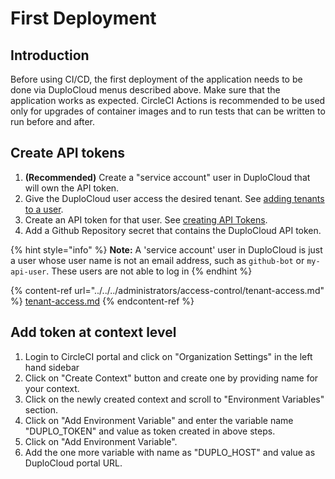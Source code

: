 # First Deployment

## Introduction

Before using CI/CD, the first deployment of the application needs to be done via DuploCloud menus described above. Make sure that the application works as expected. CircleCI Actions is recommended to be used only for upgrades of container images and to run tests that can be written to run before and after.

## Create API tokens

1. **(Recommended)** Create a "service account" user in DuploCloud that will own the API token.
2. Give the DuploCloud user access the desired tenant. See [adding tenants to a user](../../../administrators/access-control/tenant-access.md#adding-tenant-access-for-a-user).
3. Create an API token for that user. See [creating API Tokens](../../../administrators/access-control/api-tokens.md).
4. Add a Github Repository secret that contains the DuploCloud API token.

{% hint style="info" %}
**Note:** A 'service account' user in DuploCloud is just a user whose user name is not an email address, such as `github-bot` or `my-api-user`. These users are not able to log in
{% endhint %}

{% content-ref url="../../../administrators/access-control/tenant-access.md" %}
[tenant-access.md](../../../administrators/access-control/tenant-access.md)
{% endcontent-ref %}

## Add token at context level

1. Login to CircleCI portal and click on "Organization Settings" in the left hand sidebar
2. Click on "Create Context" button and create one by providing name for your context.
3. Click on the newly created context and scroll to "Environment Variables" section.
4. Click on "Add Environment Variable" and enter the variable name "DUPLO\_TOKEN" and value as token created in above steps.
5. Click on "Add Environment Variable".
6. Add the one more variable with name as "DUPLO\_HOST" and value as DuploCloud portal URL.
